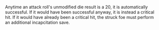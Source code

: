 Anytime an attack roll's unmodified die result is a 20, it is automatically successful. If it would have been successful anyway, it is instead a critical hit. If it would have already been a critical hit, the struck foe must perform an additional incapcitation save.
